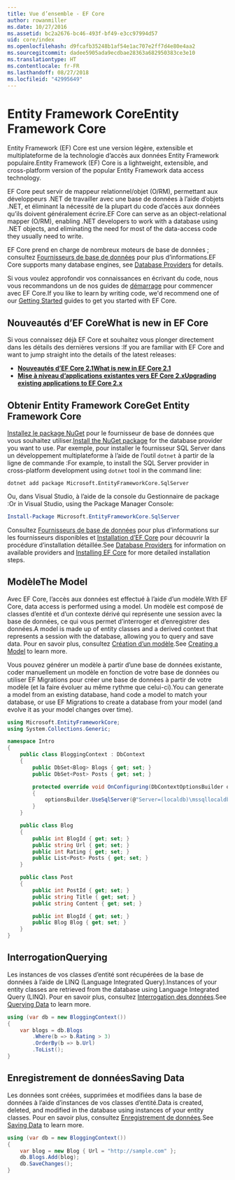 ```yaml
---
title: Vue d’ensemble - EF Core
author: rowanmiller
ms.date: 10/27/2016
ms.assetid: bc2a2676-bc46-493f-bf49-e3cc97994d57
uid: core/index
ms.openlocfilehash: d9fcafb35248b1af54e1ac707e2ff7d4e80e4aa2
ms.sourcegitcommit: dadee5905ada9ecdbae28363a682950383ce3e10
ms.translationtype: HT
ms.contentlocale: fr-FR
ms.lasthandoff: 08/27/2018
ms.locfileid: "42995649"
---
```

# <a name="entity-framework-core"></a><span data-ttu-id="38e1f-102">Entity Framework Core</span><span class="sxs-lookup"><span data-stu-id="38e1f-102">Entity Framework Core</span></span>

<span data-ttu-id="38e1f-103">Entity Framework (EF) Core est une version légère, extensible et multiplateforme de la technologie d’accès aux données Entity Framework populaire.</span><span class="sxs-lookup"><span data-stu-id="38e1f-103">Entity Framework (EF) Core is a lightweight, extensible, and cross-platform version of the popular Entity Framework data access technology.</span></span>

<span data-ttu-id="38e1f-104">EF Core peut servir de mappeur relationnel/objet (O/RM), permettant aux développeurs .NET de travailler avec une base de données à l’aide d’objets .NET, et éliminant la nécessité de la plupart du code d’accès aux données qu’ils doivent généralement écrire.</span><span class="sxs-lookup"><span data-stu-id="38e1f-104">EF Core can serve as an object-relational mapper (O/RM), enabling .NET developers to work with a database using .NET objects, and eliminating the need for most of the data-access code they usually need to write.</span></span>

<span data-ttu-id="38e1f-105">EF Core prend en charge de nombreux moteurs de base de données ; consultez [Fournisseurs de base de données](providers/index.md) pour plus d’informations.</span><span class="sxs-lookup"><span data-stu-id="38e1f-105">EF Core supports many database engines, see [Database Providers](providers/index.md) for details.</span></span>

<span data-ttu-id="38e1f-106">Si vous voulez approfondir vos connaissances en écrivant du code, nous vous recommandons un de nos guides de [démarrage](get-started/index.md) pour commencer avec EF Core.</span><span class="sxs-lookup"><span data-stu-id="38e1f-106">If you like to learn by writing code, we'd recommend one of our [Getting Started](get-started/index.md) guides to get you started with EF Core.</span></span>

## <a name="what-is-new-in-ef-core"></a><span data-ttu-id="38e1f-107">Nouveautés d’EF Core</span><span class="sxs-lookup"><span data-stu-id="38e1f-107">What is new in EF Core</span></span>

<span data-ttu-id="38e1f-108">Si vous connaissez déjà EF Core et souhaitez vous plonger directement dans les détails des dernières versions :</span><span class="sxs-lookup"><span data-stu-id="38e1f-108">If you are familiar with EF Core and want to jump straight into the details of the latest releases:</span></span>

- <span data-ttu-id="38e1f-109">**[Nouveautés d’EF Core 2.1](xref:core/what-is-new/ef-core-2.1)**</span><span class="sxs-lookup"><span data-stu-id="38e1f-109">**[What is new in EF Core 2.1](xref:core/what-is-new/ef-core-2.1)**</span></span>
- <span data-ttu-id="38e1f-110">**[Mise à niveau d’applications existantes vers EF Core 2.x](xref:core/miscellaneous/1x-2x-upgrade)**</span><span class="sxs-lookup"><span data-stu-id="38e1f-110">**[Upgrading existing applications to EF Core 2.x](xref:core/miscellaneous/1x-2x-upgrade)**</span></span>


## <a name="get-entity-framework-core"></a><span data-ttu-id="38e1f-111">Obtenir Entity Framework Core</span><span class="sxs-lookup"><span data-stu-id="38e1f-111">Get Entity Framework Core</span></span>

<span data-ttu-id="38e1f-112">[Installez le package NuGet](https://docs.nuget.org/ndocs/quickstart/use-a-package) pour le fournisseur de base de données que vous souhaitez utiliser.</span><span class="sxs-lookup"><span data-stu-id="38e1f-112">[Install the NuGet package](https://docs.nuget.org/ndocs/quickstart/use-a-package) for the database provider you want to use.</span></span> <span data-ttu-id="38e1f-113">Par exemple, pour installer le fournisseur SQL Server dans un développement multiplateforme à l’aide de l’outil `dotnet` à partir de la ligne de commande :</span><span class="sxs-lookup"><span data-stu-id="38e1f-113">For example, to install the SQL Server provider in cross-platform development using `dotnet` tool in the command line:</span></span>

``` Console
dotnet add package Microsoft.EntityFrameworkCore.SqlServer
```

<span data-ttu-id="38e1f-114">Ou, dans Visual Studio, à l’aide de la console du Gestionnaire de package :</span><span class="sxs-lookup"><span data-stu-id="38e1f-114">Or in Visual Studio, using the Package Manager Console:</span></span>

``` PowerShell
Install-Package Microsoft.EntityFrameworkCore.SqlServer
```
<span data-ttu-id="38e1f-115">Consultez [Fournisseurs de base de données](providers/index.md) pour plus d’informations sur les fournisseurs disponibles et [Installation d’EF Core](get-started/install/index.md) pour découvrir la procédure d’installation détaillée.</span><span class="sxs-lookup"><span data-stu-id="38e1f-115">See [Database Providers](providers/index.md) for information on available providers and [Installing EF Core](get-started/install/index.md) for more detailed installation steps.</span></span>

## <a name="the-model"></a><span data-ttu-id="38e1f-116">Modèle</span><span class="sxs-lookup"><span data-stu-id="38e1f-116">The Model</span></span>

<span data-ttu-id="38e1f-117">Avec EF Core, l’accès aux données est effectué à l’aide d’un modèle.</span><span class="sxs-lookup"><span data-stu-id="38e1f-117">With EF Core, data access is performed using a model.</span></span> <span data-ttu-id="38e1f-118">Un modèle est composé de classes d’entité et d’un contexte dérivé qui représente une session avec la base de données, ce qui vous permet d’interroger et d’enregistrer des données.</span><span class="sxs-lookup"><span data-stu-id="38e1f-118">A model is made up of entity classes and a derived context that represents a session with the database, allowing you to query and save data.</span></span> <span data-ttu-id="38e1f-119">Pour en savoir plus, consultez [Création d’un modèle](modeling/index.md).</span><span class="sxs-lookup"><span data-stu-id="38e1f-119">See [Creating a Model](modeling/index.md) to learn more.</span></span>

<span data-ttu-id="38e1f-120">Vous pouvez générer un modèle à partir d’une base de données existante, coder manuellement un modèle en fonction de votre base de données ou utiliser EF Migrations pour créer une base de données à partir de votre modèle (et la faire évoluer au même rythme que celui-ci).</span><span class="sxs-lookup"><span data-stu-id="38e1f-120">You can generate a model from an existing database, hand code a model to match your database, or use EF Migrations to create a database from your model (and evolve it as your model changes over time).</span></span>

``` csharp
using Microsoft.EntityFrameworkCore;
using System.Collections.Generic;

namespace Intro
{
    public class BloggingContext : DbContext
    {
        public DbSet<Blog> Blogs { get; set; }
        public DbSet<Post> Posts { get; set; }

        protected override void OnConfiguring(DbContextOptionsBuilder optionsBuilder)
        {
            optionsBuilder.UseSqlServer(@"Server=(localdb)\mssqllocaldb;Database=MyDatabase;Trusted_Connection=True;");
        }
    }

    public class Blog
    {
        public int BlogId { get; set; }
        public string Url { get; set; }
        public int Rating { get; set; }
        public List<Post> Posts { get; set; }
    }

    public class Post
    {
        public int PostId { get; set; }
        public string Title { get; set; }
        public string Content { get; set; }

        public int BlogId { get; set; }
        public Blog Blog { get; set; }
    }
}
```

## <a name="querying"></a><span data-ttu-id="38e1f-121">Interrogation</span><span class="sxs-lookup"><span data-stu-id="38e1f-121">Querying</span></span>

<span data-ttu-id="38e1f-122">Les instances de vos classes d’entité sont récupérées de la base de données à l’aide de LINQ (Language Integrated Query).</span><span class="sxs-lookup"><span data-stu-id="38e1f-122">Instances of your entity classes are retrieved from the database using Language Integrated Query (LINQ).</span></span> <span data-ttu-id="38e1f-123">Pour en savoir plus, consultez [Interrogation des données](querying/index.md).</span><span class="sxs-lookup"><span data-stu-id="38e1f-123">See [Querying Data](querying/index.md) to learn more.</span></span>

``` csharp
using (var db = new BloggingContext())
{
    var blogs = db.Blogs
        .Where(b => b.Rating > 3)
        .OrderBy(b => b.Url)
        .ToList();
}
```

## <a name="saving-data"></a><span data-ttu-id="38e1f-124">Enregistrement de données</span><span class="sxs-lookup"><span data-stu-id="38e1f-124">Saving Data</span></span>

<span data-ttu-id="38e1f-125">Les données sont créées, supprimées et modifiées dans la base de données à l’aide d’instances de vos classes d’entité.</span><span class="sxs-lookup"><span data-stu-id="38e1f-125">Data is created, deleted, and modified in the database using instances of your entity classes.</span></span> <span data-ttu-id="38e1f-126">Pour en savoir plus, consultez [Enregistrement de données](saving/index.md).</span><span class="sxs-lookup"><span data-stu-id="38e1f-126">See [Saving Data](saving/index.md) to learn more.</span></span>

``` csharp
using (var db = new BloggingContext())
{
    var blog = new Blog { Url = "http://sample.com" };
    db.Blogs.Add(blog);
    db.SaveChanges();
}
```
